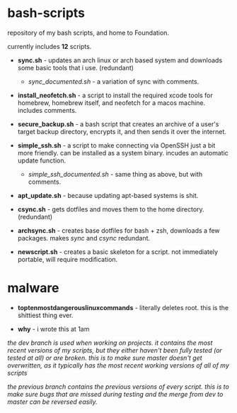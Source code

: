 # bash-scripts
repository of my bash scripts, and home to Foundation.

currently includes **12** scripts.

* **sync.sh** - updates an arch linux or arch based system and downloads some basic tools that i use. (redundant)
  * *sync_documented.sh* - a variation of sync with comments.
* **install_neofetch.sh** - a script to install the required xcode tools for homebrew, homebrew itself, and neofetch for a macos machine. includes comments.

* **secure_backup.sh** - a bash script that creates an archive of a user's target backup directory, encrypts it, and then sends it over the internet.

* **simple_ssh.sh** - a script to make connecting via OpenSSH just a bit more friendly. can be installed as a system binary. incudes an automatic update function.
  *  *simple_ssh_documented.sh* - same thing as above, but with comments.
* **apt_update.sh** - because updating apt-based systems is shit.

* **csync.sh** - gets dotfiles and moves them to the home directory. (redundant)

* **archsync.sh** - creates base dotfiles for bash + zsh, downloads a few packages. makes *sync* and *csync* redundant.

* **newscript.sh** - creates a basic skeleton for a script. not immediately portable, will require modification.

# malware

* **toptenmostdangerouslinuxcommands** - literally deletes root. this is the shittiest thing ever.

* **why** - i wrote this at 1am

*the dev branch is used when working on projects. it contains the most recent versions of my scripts, but they either haven't been fully tested (or tested at all) or are broken.  this is to make sure master doesn't get overwritten, as it typically has the most recent working versions of all of my scripts*

*the previous branch contains the previous versions of every script. this is to make sure bugs that are missed during testing and the merge from dev to master can be reversed easily.*
